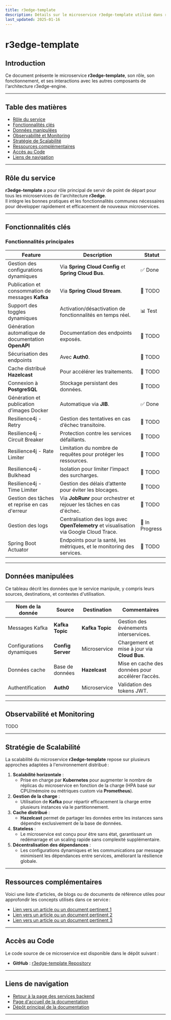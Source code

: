 ```yaml
---
title: r3edge-template
description: Détails sur le microservice r3edge-template utilisé dans r3edge-engine.
last_updated: 2025-01-16
---
```


# r3edge-template

## Introduction

Ce document présente le microservice **r3edge-template**, son rôle, son fonctionnement, et ses interactions avec les autres composants de l'architecture r3edge-engine.

---

## Table des matières

- [Rôle du service](#rôle-du-service)
- [Fonctionnalités clés](#fonctionnalités-clés)
- [Données manipulées](#données-manipulées)
- [Observabilité et Monitoring](#observabilité-et-monitoring)
- [Stratégie de Scalabilité](#stratégie-de-scalabilité)
- [Ressources complémentaires](#ressources-complémentaires)
- [Accès au Code](#accès-au-code)
- [Liens de navigation](#liens-de-navigation)

---

## Rôle du service

**r3edge-template** a pour rôle principal de servir de point de départ pour tous les microservices de l'architecture **r3edge**.\
Il intègre les bonnes pratiques et les fonctionnalités communes nécessaires pour développer rapidement et efficacement de nouveaux microservices.

---

## Fonctionnalités clés

### Fonctionnalités principales 

| Feature                                                | Description                                                                                      | Statut          |
|--------------------------------------------------------|--------------------------------------------------------------------------------------------------|-----------------|
| Gestion des configurations dynamiques                 | Via **Spring Cloud Config** et **Spring Cloud Bus**.                                            | ✅ Done         |
| Publication et consommation de messages **Kafka**      | Via **Spring Cloud Stream**.                                                                    | 📝 TODO         |
| Support des toggles dynamiques                        | Activation/désactivation de fonctionnalités en temps réel.                                      | 📊 Test         |
| Génération automatique de documentation **OpenAPI**    | Documentation des endpoints exposés.                                                            | 📝 TODO         |
| Sécurisation des endpoints                            | Avec **Auth0**.                                                                                 | 📝 TODO         |
| Cache distribué **Hazelcast**                         | Pour accélérer les traitements.                                                                 | 📝 TODO         |
| Connexion à **PostgreSQL**                            | Stockage persistant des données.                                                                | 📝 TODO         |
| Génération et publication d’images Docker             | Automatique via **JIB**.                                                                        | ✅ Done         |
| Resilience4j - Retry                                  | Gestion des tentatives en cas d’échec transitoire.                                              | 📝 TODO         |
| Resilience4j - Circuit Breaker                        | Protection contre les services défaillants.                                                    | 📝 TODO         |
| Resilience4j - Rate Limiter                           | Limitation du nombre de requêtes pour protéger les ressources.                                  | 📝 TODO         |
| Resilience4j - Bulkhead                               | Isolation pour limiter l’impact des surcharges.                                                | 📝 TODO         |
| Resilience4j - Time Limiter                           | Gestion des délais d’attente pour éviter les blocages.                                          | 📝 TODO         |
| Gestion des tâches et reprise en cas d'erreur         | Via **JobRunr** pour orchestrer et rejouer les tâches en cas d'échec.                           | 📝 TODO         |
| Gestion des logs                                      | Centralisation des logs avec **OpenTelemetry** et visualisation via Google Cloud Trace.         | 🔄 In Progress  |
| Spring Boot Actuator                                  | Endpoints pour la santé, les métriques, et le monitoring des services.                          | 📝 TODO         |


---

## Données manipulées

Ce tableau décrit les données que le service manipule, y compris leurs sources, destinations, et contextes d'utilisation.

| **Nom de la donnée**      | **Source**      | **Destination** | **Commentaires**                                  |
| ------------------------- | --------------- | --------------- | ------------------------------------------------- |
| Messages Kafka            | **Kafka Topic**     | **Kafka Topic**     | Gestion des événements interservices.             |
| Configurations dynamiques | **Config Server**   | Microservice    | Chargement et mise à jour via **Cloud Bus**.          |
| Données cache             | Base de données | **Hazelcast**       | Mise en cache des données pour accélérer l’accès. |
| Authentification          | **Auth0**           | Microservice    | Validation des tokens JWT.                        |

---

## Observabilité et Monitoring

TODO

---

## Stratégie de Scalabilité

La scalabilité du microservice **r3edge-template** repose sur plusieurs approches adaptées à l'environnement distribué :

1. **Scalabilité horizontale** :
   - Prise en charge par **Kubernetes** pour augmenter le nombre de réplicas du microservice en fonction de la charge (HPA basé sur CPU/mémoire ou métriques custom via **Prometheus**).
2. **Gestion de la charge** :
   - Utilisation de **Kafka** pour répartir efficacement la charge entre plusieurs instances via le partitionnement.
3. **Cache distribué** :
   - **Hazelcast** permet de partager les données entre les instances sans dépendre exclusivement de la base de données.
4. **Stateless** :
   - Le microservice est conçu pour être sans état, garantissant un redémarrage et un scaling rapide sans complexité supplémentaire.
5. **Décentralisation des dépendances** :
   - Les configurations dynamiques et les communications par message minimisent les dépendances entre services, améliorant la résilience globale.

---

## Ressources complémentaires

Voici une liste d'articles, de blogs ou de documents de référence utiles pour approfondir les concepts utilisés dans ce service :

- [Lien vers un article ou un document pertinent 1](#)
- [Lien vers un article ou un document pertinent 2](#)
- [Lien vers un article ou un document pertinent 3](#)

---

## Accès au Code

Le code source de ce microservice est disponible dans le dépôt suivant :

- **GitHub** : [r3edge-template Repository](https://github.com/r3edge/r3edge-template)

---

## Liens de navigation

- [Retour à la page des services backend](services-backend.md)
- [Page d'accueil de la documentation](index.md)
- [Dépôt principal de la documentation](https://github.com/dsissoko/r3edge-engine-docs)

---
